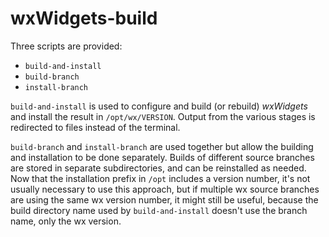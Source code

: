 wxWidgets-build
===============

Three scripts are provided:

* `build-and-install`
* `build-branch`
* `install-branch`

`build-and-install` is used to configure and build (or rebuild) *wxWidgets* and install the result in `/opt/wx/VERSION`. Output from the various stages is redirected to files instead of the terminal.

`build-branch` and `install-branch` are used together but allow the building and installation to be done separately. Builds of different source branches are stored in separate subdirectories, and can be reinstalled as needed. Now that the installation prefix in `/opt` includes a version number, it's not usually necessary to use this approach, but if multiple wx source branches are using the same wx version number, it might still be useful, because the build directory name used by `build-and-install` doesn't use the branch name, only the wx version.
